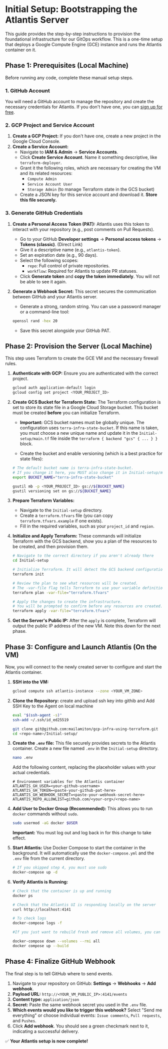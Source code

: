# Initial Setup: Bootstrapping the Atlantis Server

This guide provides the step-by-step instructions to provision the foundational infrastructure for our GitOps workflow. This is a one-time setup that deploys a Google Compute Engine (GCE) instance and runs the Atlantis container on it.

## Phase 1: Prerequisites (Local Machine)

Before running any code, complete these manual setup steps.

### 1. GitHub Account
You will need a GitHub account to manage the repository and create the necessary credentials for Atlantis. If you don't have one, you can [sign up for free](https://github.com/join).

### 2. GCP Project and Service Account
1.  **Create a GCP Project:** If you don't have one, create a new project in the Google Cloud Console.
2.  **Create a Service Account:**
    *   Navigate to **IAM & Admin** -> **Service Accounts**.
    *   Click **Create Service Account**. Name it something descriptive, like `terraform-deployer`.
    *   Grant it the following roles, which are necessary for creating the VM and its related resources:
        *   `Compute Admin`
        *   `Service Account User`
        *   `Storage Admin` (to manage Terraform state in the GCS bucket)
    *   Create a JSON key for this service account and download it. **Store this file securely.**

### 3. Generate GitHub Credentials
1.  **Create a Personal Access Token (PAT):** Atlantis uses this token to interact with your repository (e.g., post comments on Pull Requests).
    *   Go to your GitHub **Developer settings** -> **Personal access tokens** -> **Tokens (classic)**. (Direct Link)
    *   Give it a descriptive name (e.g., `atlantis-token`).
    *   Set an expiration date (e.g., 90 days).
    *   Select the following scopes:
        *   `repo`: Full control of private repositories.
        *   `workflow`: Required for Atlantis to update PR statuses.
    *   Click **Generate token** and **copy the token immediately**. You will not be able to see it again.

2.  **Generate a Webhook Secret:** This secret secures the communication between GitHub and your Atlantis server.
    *   Generate a strong, random string. You can use a password manager or a command-line tool:
      ```bash
      openssl rand -hex 20
      ```
    *   Save this secret alongside your GitHub PAT.

## Phase 2: Provision the Server (Local Machine)

This step uses Terraform to create the GCE VM and the necessary firewall rules.

1.  **Authenticate with GCP:**
    Ensure you are authenticated with the correct project.
    ```bash
    gcloud auth application-default login
    gcloud config set project <YOUR_PROJECT_ID>
    ```
2.  **Create GCS Bucket for Terraform State:**
    The Terraform configuration is set to store its state file in a Google Cloud Storage bucket. This bucket must be created **before** you can initialize Terraform.

    *   **Important:** GCS bucket names must be globally unique. The configuration uses `terra-infra-state-bucket`. If this name is taken, you must choose a new unique name and update it in the `Initial-setup/main.tf` file inside the `terraform { backend "gcs" { ... } }` block.

    *   Create the bucket and enable versioning (which is a best practice for state files):
    ```bash
    # The default bucket name is terra-infra-state-bucket.
    # If you change it here, you MUST also change it in Initial-setup/main.tf
    export BUCKET_NAME="terra-infra-state-bucket"

    gsutil mb -p <YOUR_PROJECT_ID> gs://${BUCKET_NAME}
    gsutil versioning set on gs://${BUCKET_NAME}
    ```

3.  **Prepare Terraform Variables:**
    *   Navigate to the `Initial-setup` directory.
    *   Create a `terraform.tfvars` file (you can copy `terraform.tfvars.example` if one exists).
    *   Fill in the required variables, such as your `project_id` and `region`.
4.  **Initialize and Apply Terraform:**
    These commands will initialize Terraform with the GCS backend, show you a plan of the resources to be created, and then provision them.

    ```bash
    # Navigate to the correct directory if you aren't already there
    cd Initial-setup

    # Initialize Terraform. It will detect the GCS backend configuration in main.tf
    terraform init

    # Review the plan to see what resources will be created.
    # The -var-file flag tells Terraform to use your variable definitions.
    terraform plan -var-file="terraform.tfvars"

    # Apply the changes to create the infrastructure.
    # You will be prompted to confirm before any resources are created.
    terraform apply -var-file="terraform.tfvars"
    ```
5.  **Get the Server's Public IP:** After the `apply` is complete, Terraform will output the public IP address of the new VM. Note this down for the next phase.

## Phase 3: Configure and Launch Atlantis (On the VM)

Now, you will connect to the newly created server to configure and start the Atlantis container.

1.  **SSH into the VM:**
    ```bash
    gcloud compute ssh atlantis-instance --zone <YOUR_VM_ZONE>
    ```
2.  **Clone the Repository:**
     create and upload ssh key into githib and Add SSH Key to the Agent on local machine
     ```bash
     eval "$(ssh-agent -s)"
     ssh-add ~/.ssh/id_ed25519
     ```
    ```bash
    git clone git@github.com:mailamiton/gcp-infra-using-terraform.git
    cd <repo-name>/Initial-setup/
    ```
3.  **Create the `.env` file:** This file securely provides secrets to the Atlantis container. Create a new file named `.env` in the `Initial-setup` directory.
    ```bash
    nano .env
    ```
    Add the following content, replacing the placeholder values with your actual credentials.
    ```dotenv
    # Environment variables for the Atlantis container
    ATLANTIS_GH_USER=<your-github-username>
    ATLANTIS_GH_TOKEN=<paste-your-github-pat-here>
    ATLANTIS_GH_WEBHOOK_SECRET=<paste-your-webhook-secret-here>
    ATLANTIS_REPO_ALLOWLIST=github.com/<your-org>/<repo-name>
    ```
4.  **Add User to Docker Group (Recommended):** This allows you to run `docker` commands without `sudo`.
    ```bash
    sudo usermod -aG docker $USER
    ```
    **Important:** You must log out and log back in for this change to take effect.

5.  **Start Atlantis:** Use Docker Compose to start the container in the background. It will automatically use the `docker-compose.yml` and the `.env` file from the current directory.
    ```bash
    # If you skipped step 4, you must use sudo
    docker-compose up -d
    ```
6.  **Verify Atlantis is Running:**
    ```bash
    # Check that the container is up and running
    docker ps

    # Check that the Atlantis UI is responding locally on the server
    curl http://localhost:4141

    # To check logs
    docker-compose logs -f

    #If you just want to rebuild fresh and remove all volumes, you can run:

    docker-compose down --volumes --rmi all
    docker compose up --build

    ```

## Phase 4: Finalize GitHub Webhook

The final step is to tell GitHub where to send events.

1.  Navigate to your repository on GitHub: **Settings** -> **Webhooks** -> **Add webhook**.
2.  **Payload URL:** `http://<YOUR_VM_PUBLIC_IP>:4141/events`
3.  **Content type:** `application/json`
4.  **Secret:** Paste the same webhook secret you used in the `.env` file.
5.  **Which events would you like to trigger this webhook?** Select "Send me everything" or choose individual events: `Issue comments`, `Pull requests`, and `Pushes`.
6.  Click **Add webhook**. You should see a green checkmark next to it, indicating a successful delivery.

✅ **Your Atlantis setup is now complete!**